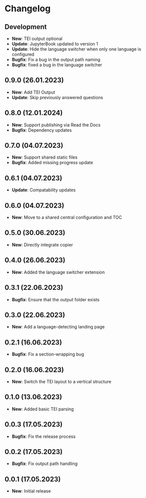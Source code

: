 # Changelog

## Development

* **New**: TEI output optional
* **Update**: JupyterBook updated to version 1
* **Update**: Hide the language switcher when only one language is configured
* **Bugfix**: Fix a bug in the output path naming
* **Bugfix**: fixed a bug in the language switcher

## 0.9.0 (26.01.2023)

* **New**: Add TEI Output
* **Update**: Skip previously answered questions

## 0.8.0 (12.01.2024)

* **New**: Support publishing via Read the Docs
* **Bugfix**: Dependency updates

## 0.7.0 (04.07.2023)

* **New**: Support shared static files
* **Bugfix**: Added missing progress update

## 0.6.1 (04.07.2023)

* **Update**: Compatability updates

## 0.6.0 (04.07.2023)

* **New**: Move to a shared central configuration and TOC

## 0.5.0 (30.06.2023)

* **New**: Directly integrate copier

## 0.4.0 (26.06.2023)

* **New**: Added the language switcher extension

## 0.3.1 (22.06.2023)

* **Bugfix**: Ensure that the output folder exists

## 0.3.0 (22.06.2023)

* **New**: Add a language-detecting landing page

## 0.2.1 (16.06.2023)

* **Bugfix**: Fix a section-wrapping bug

## 0.2.0 (16.06.2023)

* **New**: Switch the TEI layout to a vertical structure

## 0.1.0 (13.06.2023)

* **New**: Added basic TEI parsing

## 0.0.3 (17.05.2023)

* **Bugfix**: Fix the release process

## 0.0.2 (17.05.2023)

* **Bugfix**: Fix output path handling

## 0.0.1 (17.05.2023)

* **New**: Initial release
